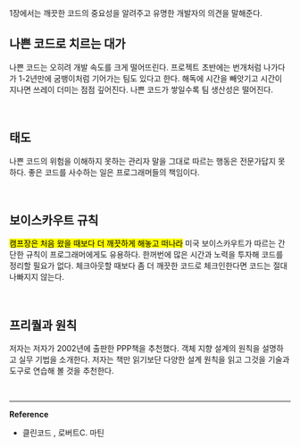 1장에서는 깨끗한 코드의 중요성을 알려주고 유명한 개발자의 의견을 말해준다.


## 나쁜 코드로 치르는 대가
나쁜 코드는 오히려 개발 속도를 크게 떨어뜨린다. 프로젝트 초반에는 번개처럼 나가다가 1-2년만에 굼뱅이처럼 기어가는 팀도 있다고 한다. 해독에 시간을 빼앗기고 시간이 지나면 쓰레이 더미는 점점 깊어진다. 나쁜 코드가 쌓일수록 팀 생산성은 떨어진다.


<br>

## 태도
나쁜 코드의 위험을 이해하지 못하는 관리자 말을 그대로 따르는 행동은 전문가답지 못하다. 좋은 코드를 사수하는 일은 프로그래머들의 책임이다.

<br>

## 보이스카우트 규칙
<mark>캠프장은 처음 왔을 때보다 더 깨끗하게 해놓고 떠나라</mark> 미국 보이스카우트가 따르는 간단한 규칙이 프로그래머에게도 유용하다. 한꺼번에 많은 시간과 노력을 투자해 코드를 정리할 필요가 없다. 체크아웃할 때보다 좀 더 깨끗한 코드로 체크인한다면 코드는 절대 나빠지지 않는다.

<br>

## 프리퀄과 원칙
저자는 저자가 2002년에 출판한 PPP책을 추천했다. 객체 지향 설계의 원칙을 설명하고 실무 기법을 소개한다. 저자는 책만 읽기보단 다양한 설계 원칙을 읽고 그것을 기술과 도구로 연습해 볼 것을 추천한다.

<br>

---
**Reference**

- 클린코드 , 로버트C. 마틴
